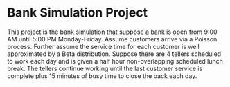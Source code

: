 # Bank Simulation Project

  This project is the bank simulation that suppose a bank is open from 9:00 AM until 5:00 PM Monday-Friday.
Assume customers arrive via a Poisson process. Further assume the service time for each customer is well approximated by a Beta
distribution. Suppose there are 4 tellers scheduled to work each day and is given a half hour
non-overlapping scheduled lunch break. The tellers continue working until the last customer
service is complete plus 15 minutes of busy time to close the back each day.
